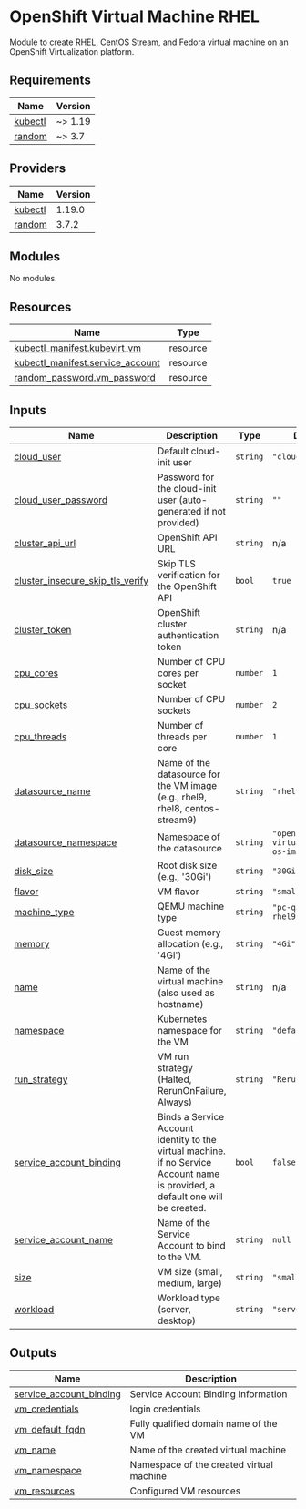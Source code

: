 # OpenShift Virtual Machine RHEL
Module to create RHEL, CentOS Stream, and Fedora virtual machine on an OpenShift Virtualization platform.

<!-- BEGIN_TF_DOCS -->
## Requirements

| Name | Version |
|------|---------|
| <a name="requirement_kubectl"></a> [kubectl](#requirement\_kubectl) | ~> 1.19 |
| <a name="requirement_random"></a> [random](#requirement\_random) | ~> 3.7 |

## Providers

| Name | Version |
|------|---------|
| <a name="provider_kubectl"></a> [kubectl](#provider\_kubectl) | 1.19.0 |
| <a name="provider_random"></a> [random](#provider\_random) | 3.7.2 |

## Modules

No modules.

## Resources

| Name | Type |
|------|------|
| [kubectl_manifest.kubevirt_vm](https://registry.terraform.io/providers/gavinbunney/kubectl/latest/docs/resources/manifest) | resource |
| [kubectl_manifest.service_account](https://registry.terraform.io/providers/gavinbunney/kubectl/latest/docs/resources/manifest) | resource |
| [random_password.vm_password](https://registry.terraform.io/providers/hashicorp/random/latest/docs/resources/password) | resource |

## Inputs

| Name | Description | Type | Default | Required |
|------|-------------|------|---------|:--------:|
| <a name="input_cloud_user"></a> [cloud\_user](#input\_cloud\_user) | Default cloud-init user | `string` | `"cloud-user"` | no |
| <a name="input_cloud_user_password"></a> [cloud\_user\_password](#input\_cloud\_user\_password) | Password for the cloud-init user (auto-generated if not provided) | `string` | `""` | no |
| <a name="input_cluster_api_url"></a> [cluster\_api\_url](#input\_cluster\_api\_url) | OpenShift API URL | `string` | n/a | yes |
| <a name="input_cluster_insecure_skip_tls_verify"></a> [cluster\_insecure\_skip\_tls\_verify](#input\_cluster\_insecure\_skip\_tls\_verify) | Skip TLS verification for the OpenShift API | `bool` | `true` | no |
| <a name="input_cluster_token"></a> [cluster\_token](#input\_cluster\_token) | OpenShift cluster authentication token | `string` | n/a | yes |
| <a name="input_cpu_cores"></a> [cpu\_cores](#input\_cpu\_cores) | Number of CPU cores per socket | `number` | `1` | no |
| <a name="input_cpu_sockets"></a> [cpu\_sockets](#input\_cpu\_sockets) | Number of CPU sockets | `number` | `2` | no |
| <a name="input_cpu_threads"></a> [cpu\_threads](#input\_cpu\_threads) | Number of threads per core | `number` | `1` | no |
| <a name="input_datasource_name"></a> [datasource\_name](#input\_datasource\_name) | Name of the datasource for the VM image (e.g., rhel9, rhel8, centos-stream9) | `string` | `"rhel9"` | no |
| <a name="input_datasource_namespace"></a> [datasource\_namespace](#input\_datasource\_namespace) | Namespace of the datasource | `string` | `"openshift-virtualization-os-images"` | no |
| <a name="input_disk_size"></a> [disk\_size](#input\_disk\_size) | Root disk size (e.g., '30Gi') | `string` | `"30Gi"` | no |
| <a name="input_flavor"></a> [flavor](#input\_flavor) | VM flavor | `string` | `"small"` | no |
| <a name="input_machine_type"></a> [machine\_type](#input\_machine\_type) | QEMU machine type | `string` | `"pc-q35-rhel9.4.0"` | no |
| <a name="input_memory"></a> [memory](#input\_memory) | Guest memory allocation (e.g., '4Gi') | `string` | `"4Gi"` | no |
| <a name="input_name"></a> [name](#input\_name) | Name of the virtual machine (also used as hostname) | `string` | n/a | yes |
| <a name="input_namespace"></a> [namespace](#input\_namespace) | Kubernetes namespace for the VM | `string` | `"default"` | no |
| <a name="input_run_strategy"></a> [run\_strategy](#input\_run\_strategy) | VM run strategy (Halted, RerunOnFailure, Always) | `string` | `"RerunOnFailure"` | no |
| <a name="input_service_account_binding"></a> [service\_account\_binding](#input\_service\_account\_binding) | Binds a Service Account identity to the virtual machine. if no Service Account name is provided, a default one will be created. | `bool` | `false` | no |
| <a name="input_service_account_name"></a> [service\_account\_name](#input\_service\_account\_name) | Name of the Service Account to bind to the VM. | `string` | `null` | no |
| <a name="input_size"></a> [size](#input\_size) | VM size (small, medium, large) | `string` | `"small"` | no |
| <a name="input_workload"></a> [workload](#input\_workload) | Workload type (server, desktop) | `string` | `"server"` | no |

## Outputs

| Name | Description |
|------|-------------|
| <a name="output_service_account_binding"></a> [service\_account\_binding](#output\_service\_account\_binding) | Service Account Binding Information |
| <a name="output_vm_credentials"></a> [vm\_credentials](#output\_vm\_credentials) | login credentials |
| <a name="output_vm_default_fqdn"></a> [vm\_default\_fqdn](#output\_vm\_default\_fqdn) | Fully qualified domain name of the VM |
| <a name="output_vm_name"></a> [vm\_name](#output\_vm\_name) | Name of the created virtual machine |
| <a name="output_vm_namespace"></a> [vm\_namespace](#output\_vm\_namespace) | Namespace of the created virtual machine |
| <a name="output_vm_resources"></a> [vm\_resources](#output\_vm\_resources) | Configured VM resources |
<!-- END_TF_DOCS -->